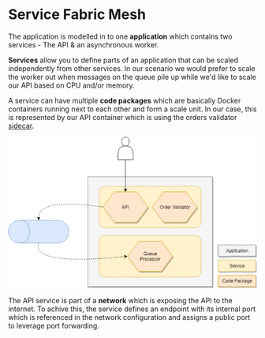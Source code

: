 # Service Fabric Mesh
The application is modelled in to one **application** which contains two services - The API & an asynchronous worker.

**Services** allow you to define parts of an application that can be scaled independently from other services. In our scenario we would prefer to scale the worker out when messages on the queue pile up while we'd like to scale our API based on CPU and/or memory.

A service can have multiple **code packages** which are basically Docker containers running next to each other and form a scale unit. In our case, this is represented by our API container which is using the orders validator [sidecar](https://docs.microsoft.com/en-us/azure/architecture/patterns/sidecar).

![Service Fabric Mesh](./../media/docs/service-fabric-mesh-composition.png)

The API service is part of a **network** which is exposing the API to the internet. To achive this, the service defines an endpoint with its internal port which is referenced in the network configuration and assigns a public port to leverage port forwarding.
